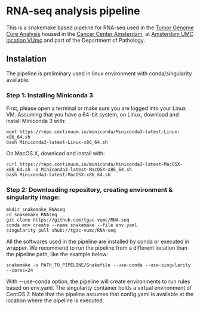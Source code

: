 # RNA-seq analysis pipeline 

This is a snakemake based pipeline for RNA-seq used in the [Tumor Genome Core Analysis](http://www.tgac.nl/) housed in the [Cancer Center Amsterdam](https://www.vumc.com/departments/cancer-center-amsterdam.htm), at [Amsterdam UMC location VUmc](https://www.vumc.nl/) and part of the Department of Pathology.

## Instalation

The pipeline is preliminary used in linux environment with conda/singularity available.

### Step 1: Installing Miniconda 3
First, please open a terminal or make sure you are logged into your Linux VM. Assuming that you have a 64-bit system, on Linux, download and install Miniconda 3 with:

```
wget https://repo.continuum.io/miniconda/Miniconda3-latest-Linux-x86_64.sh
bash Miniconda3-latest-Linux-x86_64.sh
```
On MacOS X, download and install with:

```
curl https://repo.continuum.io/miniconda/Miniconda3-latest-MacOSX-x86_64.sh -o Miniconda3-latest-MacOSX-x86_64.sh
bash Miniconda3-latest-MacOSX-x86_64.sh
```

### Step 2: Downloading repository, creating environment & singularity image:

```
mkdir snakemake_RNAseq
cd snakemake_RNAseq
git clone https://github.com/tgac-vumc/RNA-seq
conda env create --name snakemake --file env.yaml
singularity pull shub://tgac-vumc/RNA-seq
```
All the softwares used in the pipeline are installed by conda or executed in wrapper. We recommend to run the pipeline from a different location than the pipeline path, like the example below:

```
snakemake -s PATH_TO_PIPELINE/Snakefile --use-conda --use-singularity --cores=24
```

With --use-conda option, the pipeline will create environments to run rules based on env.yaml. The singularity container holds a virtual environment of CentOS 7.
Note that the pipeline assumes that config.yaml is available at the location where the pipeline is executed.



